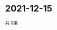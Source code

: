 # 2021-12-15
  共 0条

  <!-- BEGIN -->
  <!-- 最后更新时间Wed Dec 15 2021 02:23:44 GMT+0000 (Coordinated Universal Time) -->
  
  <!-- END -->
  
  